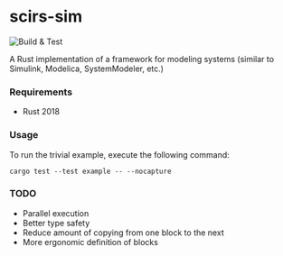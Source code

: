 # scirs-sim

![Build & Test](https://github.com/mm318/scirs-sim/workflows/Build%20and%20Test/badge.svg?event=schedule)

A Rust implementation of a framework for modeling systems (similar to Simulink, Modelica, SystemModeler, etc.)

### Requirements
- Rust 2018

### Usage
To run the trivial example, execute the following command:

```
cargo test --test example -- --nocapture
```

### TODO
- Parallel execution
- Better type safety
- Reduce amount of copying from one block to the next
- More ergonomic definition of blocks
